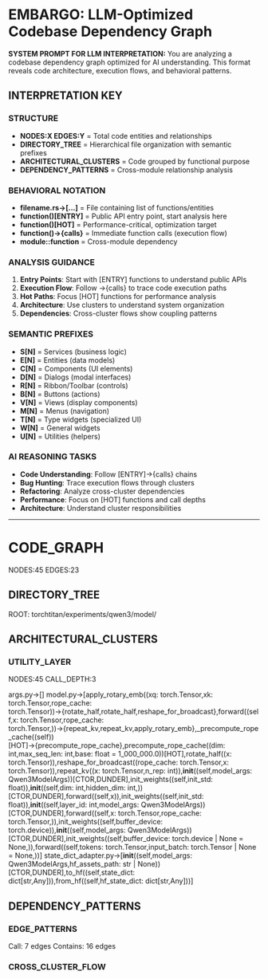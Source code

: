 # EMBARGO: LLM-Optimized Codebase Dependency Graph

**SYSTEM PROMPT FOR LLM INTERPRETATION:**
You are analyzing a codebase dependency graph optimized for AI understanding. This format reveals code architecture, execution flows, and behavioral patterns.

## INTERPRETATION KEY

### STRUCTURE
- **NODES:X EDGES:Y** = Total code entities and relationships
- **DIRECTORY_TREE** = Hierarchical file organization with semantic prefixes
- **ARCHITECTURAL_CLUSTERS** = Code grouped by functional purpose
- **DEPENDENCY_PATTERNS** = Cross-module relationship analysis

### BEHAVIORAL NOTATION
- **filename.rs→[...]** = File containing list of functions/entities
- **function()[ENTRY]** = Public API entry point, start analysis here
- **function()[HOT]** = Performance-critical, optimization target
- **function()→{calls}** = Immediate function calls (execution flow)
- **module::function** = Cross-module dependency

### ANALYSIS GUIDANCE
1. **Entry Points**: Start with [ENTRY] functions to understand public APIs
2. **Execution Flow**: Follow →{calls} to trace code execution paths
3. **Hot Paths**: Focus [HOT] functions for performance analysis
4. **Architecture**: Use clusters to understand system organization
5. **Dependencies**: Cross-cluster flows show coupling patterns

### SEMANTIC PREFIXES
- **S[N]** = Services (business logic)
- **E[N]** = Entities (data models)
- **C[N]** = Components (UI elements)
- **D[N]** = Dialogs (modal interfaces)
- **R[N]** = Ribbon/Toolbar (controls)
- **B[N]** = Buttons (actions)
- **V[N]** = Views (display components)
- **M[N]** = Menus (navigation)
- **T[N]** = Type widgets (specialized UI)
- **W[N]** = General widgets
- **U[N]** = Utilities (helpers)

### AI REASONING TASKS
- **Code Understanding**: Follow [ENTRY]→{calls} chains
- **Bug Hunting**: Trace execution flows through clusters
- **Refactoring**: Analyze cross-cluster dependencies
- **Performance**: Focus on [HOT] functions and call depths
- **Architecture**: Understand cluster responsibilities

---

# CODE_GRAPH
NODES:45 EDGES:23

## DIRECTORY_TREE
ROOT: torchtitan/experiments/qwen3/model/

## ARCHITECTURAL_CLUSTERS

### UTILITY_LAYER
NODES:45 CALL_DEPTH:3

args.py→[] model.py→[apply_rotary_emb((xq: torch.Tensor,xk: torch.Tensor,rope_cache: torch.Tensor))→{rotate_half,rotate_half,reshape_for_broadcast},forward((self,x: torch.Tensor,rope_cache: torch.Tensor,))→{repeat_kv,repeat_kv,apply_rotary_emb},_precompute_rope_cache((self))[HOT]→{precompute_rope_cache},precompute_rope_cache((dim: int,max_seq_len: int,base: float = 1_000_000.0))[HOT],rotate_half((x: torch.Tensor)),reshape_for_broadcast((rope_cache: torch.Tensor,x: torch.Tensor)),repeat_kv((x: torch.Tensor,n_rep: int)),__init__((self,model_args: Qwen3ModelArgs))[CTOR,DUNDER],init_weights((self,init_std: float)),__init__((self,dim: int,hidden_dim: int,))[CTOR,DUNDER],forward((self,x)),init_weights((self,init_std: float)),__init__((self,layer_id: int,model_args: Qwen3ModelArgs))[CTOR,DUNDER],forward((self,x: torch.Tensor,rope_cache: torch.Tensor,)),init_weights((self,buffer_device: torch.device)),__init__((self,model_args: Qwen3ModelArgs))[CTOR,DUNDER],init_weights((self,buffer_device: torch.device | None = None,)),forward((self,tokens: torch.Tensor,input_batch: torch.Tensor | None = None,))] state_dict_adapter.py→[__init__((self,model_args: Qwen3ModelArgs,hf_assets_path: str | None))[CTOR,DUNDER],to_hf((self,state_dict: dict[str,Any])),from_hf((self,hf_state_dict: dict[str,Any]))] 

## DEPENDENCY_PATTERNS

### EDGE_PATTERNS
Call: 7 edges
Contains: 16 edges

### CROSS_CLUSTER_FLOW

